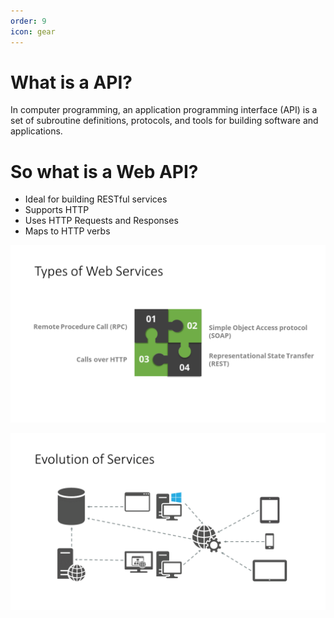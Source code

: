 ```yaml
---
order: 9
icon: gear
---
```

# What is a API?

In computer programming, an application programming interface (API) is a set of subroutine definitions, protocols, and tools for building software and applications.

# So what is a Web API?

* Ideal for building RESTful services
* Supports HTTP
* Uses HTTP Requests and Responses
* Maps to HTTP verbs


![Types of Web Services](what-is-a-web-api/01-01%20What%20is%20a%20Web%20API.png)

![](what-is-a-web-api/01-01%20What%20is%20a%20Web%20API-2.png)
